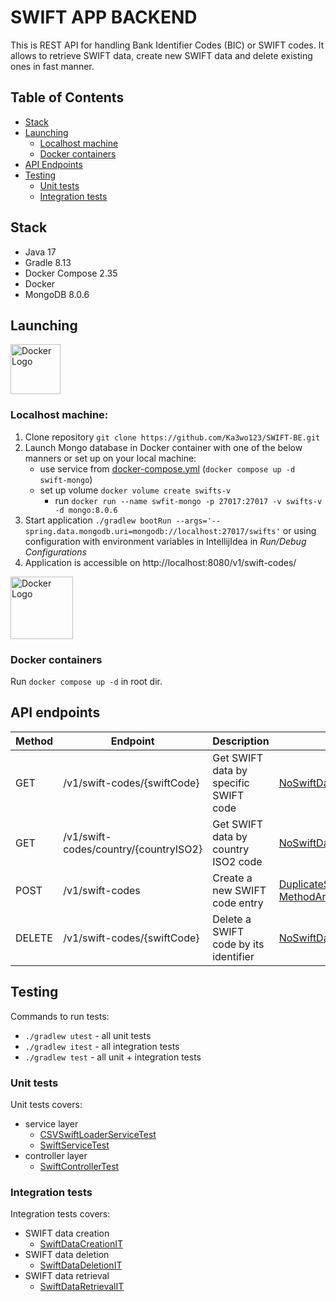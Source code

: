 # SWIFT APP BACKEND

This is REST API for handling Bank Identifier Codes (BIC) or SWIFT codes. It allows to retrieve SWIFT data, create new SWIFT data and delete existing ones in fast manner.

## Table of Contents

- [Stack](#stack)
- [Launching](#launching)
  - [Localhost machine](#localhost-machine)
  - [Docker containers](#docker-containers)
- [API Endpoints](#api-endpoints)
- [Testing](#testing)
  - [Unit tests](#unit-tests)
  - [Integration tests](#integration-tests)

## Stack

- Java 17
- Gradle 8.13
- Docker Compose 2.35
- Docker
- MongoDB 8.0.6

## Launching

<p style="text-align: left;">
  <img src="https://cdn0.iconfinder.com/data/icons/small-n-flat/24/678077-computer-512.png" alt="Docker Logo" width="80"/>
</p>

### Localhost machine:

1. Clone repository `git clone https://github.com/Ka3wo123/SWIFT-BE.git`
2. Launch Mongo database in Docker container with one of the below manners or set up on your local machine:
   - use service from [docker-compose.yml](./docker-compose.yml) (`docker compose up -d swift-mongo`)
   - set up volume `docker volume create swifts-v`
     - run `docker run --name swfit-mongo -p 27017:27017 -v swifts-v -d mongo:8.0.6`
3. Start application `./gradlew bootRun --args='--spring.data.mongodb.uri=mongodb://localhost:27017/swifts'` or using configuration with environment variables in IntellijIdea in _Run/Debug Configurations_
4. Application is accessible on http://localhost:8080/v1/swift-codes/

<p style="text-align: left;">
  <img src="https://cdn4.iconfinder.com/data/icons/logos-and-brands/512/97_Docker_logo_logos-512.png" alt="Docker Logo" width="100"/>
</p>

### Docker containers

Run `docker compose up -d` in root dir.

## API endpoints

| Method | Endpoint                              | Description                           | Exception                                                                                                                                                                                                           | Response                                                                                                                     |
| ------ | ------------------------------------- | ------------------------------------- | ------------------------------------------------------------------------------------------------------------------------------------------------------------------------------------------------------------------- | ---------------------------------------------------------------------------------------------------------------------------- |
| GET    | /v1/swift-codes/{swiftCode}           | Get SWIFT data by specific SWIFT code | [NoSwiftDataFoundException](./src/main/java/pl/ka3wo/swift/exception/NoSwiftDataFound.java)                                                                                                                         | Status: `200 OK` <br> JSON: [SwiftDataDto](./src/main/java/pl/ka3wo/swift/model/dto/SwiftDataDto.java)                       |
| GET    | /v1/swift-codes/country/{countryISO2} | Get SWIFT data by country ISO2 code   | [NoSwiftDataFoundException](./src/main/java/pl/ka3wo/swift/exception/NoSwiftDataFound.java)                                                                                                                         | Status: `200 OK` <br> JSON: [SwiftDataCountryDto](./src/main/java/pl/ka3wo/swift/model/dto/SwiftDataCountryDto.java)         |
| POST   | /v1/swift-codes                       | Create a new SWIFT code entry         | [DuplicateSwiftCodeException](./src/main/java/pl/ka3wo/swift/exception/DuplicateSwiftCodeException.java) <br> [MethodArgumentNotValidException](./src/main/java/pl/ka3wo/swift/exception/RestExceptionHandler.java) | Status: `201 OK` <br> JSON: [CreateSwiftDataResponse](./src/main/java/pl/ka3wo/swift/model/dto/CreateSwiftDataResponse.java) |
| DELETE | /v1/swift-codes/{swiftCode}           | Delete a SWIFT code by its identifier | [NoSwiftDataFoundException](./src/main/java/pl/ka3wo/swift/model/dto/CreateSwiftDataResponse.java)                                                                                                                  | Status: `200 OK` <br> JSON: [DeleteSwiftDataResponse](./src/main/java/pl/ka3wo/swift/model/dto/DeleteSwiftDataResponse.java) |

## Testing

Commands to run tests:
- `./gradlew utest` - all unit tests
- `./gradlew itest` - all integration tests
- `./gradlew test` - all unit + integration tests

### Unit tests

Unit tests covers:

- service layer
  - [CSVSwiftLoaderServiceTest](./src/test/java/pl/ka3wo/swift/service/CSVSwiftLoaderServiceTest.java)
  - [SwiftServiceTest](./src/test/java/pl/ka3wo/swift/service/SwiftServiceTest.java)
- controller layer
  - [SwiftControllerTest](./src/test/java/pl/ka3wo/swift/controller/SwiftControllerTest.java)


### Integration tests

Integration tests covers:

- SWIFT data creation
  - [SwiftDataCreationIT](./src/test/java/pl/ka3wo/swift/integration/SwiftDataCreationIT.java)
- SWIFT data deletion
  - [SwiftDataDeletionIT](./src/test/java/pl/ka3wo/swift/integration/SwiftDataDeletionIT.java)
- SWIFT data retrieval
  - [SwiftDataRetrievalIT](./src/test/java/pl/ka3wo/swift/integration/SwiftDataRetrievalIT.java)
